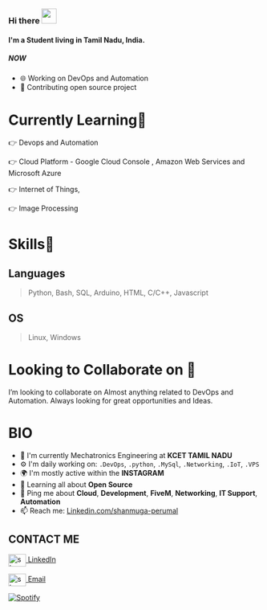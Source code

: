 ### Hi there  <img src="https://raw.githubusercontent.com/MartinHeinz/MartinHeinz/master/wave.gif" width="30px">


#### I'm a Student living in Tamil Nadu, India.

##### NOW

- 🌐 Working on DevOps and Automation
- 💅 Contributing open source project

# Currently Learning🎯
👉 Devops and Automation

👉 Cloud Platform - Google Cloud Console , Amazon Web Services and Microsoft Azure 

👉 Internet of Things,

👉 Image Processing

# Skills🥇

## Languages
> Python, Bash, SQL, Arduino, HTML, C/C++, Javascript

## OS
> Linux, Windows

# Looking to Collaborate on 👯
I’m looking to collaborate on Almost anything related to DevOps and Automation. Always looking for great opportunities and Ideas.  



# BIO

- 🏢 I'm currently Mechatronics Engineering at **KCET TAMIL NADU**
- ⚙️ I'm daily working on: `.DevOps`, `.python`, `.MySql`, `.Networking`, `.IoT`, `.VPS`
- 🌍 I'm mostly active within the **INSTAGRAM**
- 🌱 Learning all about **Open Source**
- 💬 Ping me about **Cloud**, **Development**, **FiveM**, **Networking**, **IT Support**, **Automation**
- 📫 Reach me: [Linkedin.com/shanmuga-perumal](https://www.linkedin.com/in/shanmuga-perumal-b67b00155/)

## CONTACT ME

<a href="https://www.linkedin.com/in/shanmuga-perumal-b67b00155/" target="blank"><img align="center" src="https://img-premium.flaticon.com/png/512/174/174857.png?token=exp=1621896715~hmac=307852d3bb9527eb71db9b58398bc18a"
alt="shanmuga-perumal-b67b00155" height="25" width="35" /> [LinkedIn](https://www.linkedin.com/in/shanmuga-perumal-b67b00155/)

<a href="mailto:shanmugasp.023@gmail.com" target="blank"><img align="center" src="https://1000logos.net/wp-content/uploads/2018/05/Gmail-logo.png" alt="shanmugasp.023@gmail.com" height="25" width="35" /> [Email](mailto:shanmugasp.023@gmail.com)
  
  
  [![Spotify](https://shanmu-github-spotify.vercel.app/api/spotify)](https://open.spotify.com/user/7e7nyhl8s3yp0h148tlkldeg2)
